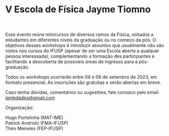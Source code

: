 # V Escola de Física Jayme Tiomno <br><br>

Esse evento reúne minicursos de diversos ramos da Física, voltados a estudantes em diferentes níveis da graduação ou no começo da pós. O objetivos desses workshops é introduzir assuntos que usualmente não são vistos nos cursos do IFUSP (apesar de ser uma Escola aberta a qualquer pessoa interessada), complementando a formação des participantes e facilitando a descoberta de possíveis áreas de ingresso para a pós-graduação.

Todos os workshops ocorrerão entre 04 e 08 de setembro de 2023, em formato presencial. As inscrições são gratuitas e serão abertas em breve.

Caso tenha dúvidas, comentários ou sugestões, fale conosco pelo email [lambdadps@gmail.com](mailto:lambdadps@gmail.com)

Organização:

Hugo Portelinha (MAT-IME) <br>
Patrick Andriolo (FMA-IFUSP) <br>
Théo Meireles (FEP-IFUSP)
